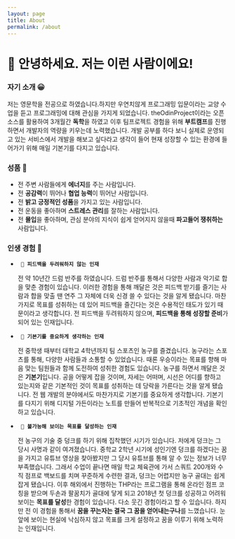 ```yaml
---
layout: page
title: About
permalink: /about
---
```


# 👋 안녕하세요. 저는 이런 사람이에요!

### 자기 소개 😀

저는 영문학을 전공으로 하였습니다.하지만 우연치않게 프로그래밍 입문이라는 교양 수업을 듣고 프로그래밍에 대해 관심을 가지게 되었습니다. theOdinProject이라는 오픈소스를 활용하여 3개월간 **독학**을 하였고 이후 팀프로젝트 경험을 위해 **부트캠프**를 진행하면서 개발자의 역량을 키우는데 노력했습니다. 개발 공부를 하다 보니 실제로 운영되고 있는 서비스에서 개발을 해보고 싶다라고 생각이 들어 현재 성장할 수 있는 환경에 들어가기 위해 매일 기본기를 다지고 있습니다.

### 성품 🌱

- 전 주변 사람들에게 **에너지**를 주는 사람입니다.
- 전 **공감력**이 뛰어나 **협업 능력**이 뛰어난 사람입니다.
- 전 **밝고 긍정적인 성품**을 가지고 있는 사람입니다.
- 전 운동을 좋아하며 **스트레스 관리**를 잘하는 사람입니다.
- 전 **몰입**을 좋아하며, 관심 분야의 지식이 쉽게 얻어지지 않을때 **파고들어 쟁취하는** 사람입니다.

### 인생 경험 🙋

- **` 🥁 피드백을 두려워하지 않는 인재`**

  전 약 10년간 드럼 반주를 하였습니다. 드럼 반주를 통해서 다양한 사람과 악기로 합을 맞춘 경험이 있습니다. 이러한 경험을 통해 깨달은 것은 피드백 받기를 즐기는 사람과 합을 맞출 땐 연주 그 자체에 더욱 신경 쓸 수 있다는 것을 알게 됐습니다. 마찬가지로 목표를 성취하는 데 있어 피드백을 즐긴다는 것은 수용적인 태도가 있기 때문이라고 생각합니다. 전 피드백을 두려워하지 않으며, **피드백을 통해 성장할 준비**가 되어 있는 인재입니다.
  <br>

- **` 🏀 기본기를 중요하게 생각하는 인재`**

  전 중학생 때부터 대학교 4학년까지 팀 스포츠인 농구를 즐겼습니다. 농구라는 스포츠를 통해, 다양한 사람들과 소통할 수 있었습니다. 때론 우승이라는 목표를 향해 마음 맞는 팀원들과 함께 도전하여 성취한 경험도 있습니다. 농구를 하면서 깨달은 것은 **기본기**입니다. 공을 어떻게 잡을 것이며, 자세는 어떠며, 시선은 어디를 향하고 있는지와 같은 기본적인 것이 목표를 성취하는 데 당락을 가른다는 것을 알게 됐습니다. 전 웹 개발의 분야에서도 마찬가지로 기본기를 중요하게 생각합니다. 기본기를 다지기 위해 디지털 가든이라는 노트를 만들어 반복적으로 기초적인 개념을 확인하고 있습니다.
  <br>

- **` 🏀 불가능해 보이는 목표를 달성하는 인재`**

  전 농구의 기술 중 덩크를 하기 위해 집착했던 시기가 있습니다. 저에게 덩크는 그 당시 사명과 같이 여겨졌습니다. 중학교 2학년 시기에 성인기엔 덩크를 하겠다는 꿈을 가지고 유튜브 영상을 찾아봤지만 그 당시 유튜브를 통해 알 수 있는 정보가 너무 부족했습니다. 그래서 수업이 끝나면 매일 학교 체육관에 가서 스쿼트 200개와 수직 점프로 백보드를 치며 꾸준하게 수련한 결과, 덩크는 어렵지만 농구 골대는 쉽게 잡게 됐습니다. 이후 해외에서 진행하는 THP라는 프로그램을 통해 온라인 점프 코칭을 받으며 두손과 팔꿈치가 골대에 닿게 되고 2018년 첫 덩크를 성공하고 어려워보이는 **목표를 달성**한 경험이 있습니다. 다소 웃긴 경험이라고 할 수 있습니다. 하지만 전 이 경험을 통해서 **꿈을 꾸는자는 결국 그 꿈을 얻어내는구나**를 느꼈습니다. 눈 앞에 보이는 현실에 낙심하지 않고 목표를 크게 설정하고 꿈을 이루기 위해 노력하는 인재입니다.

<style>
  body {
    min-height: 825px;
  }

</style>
